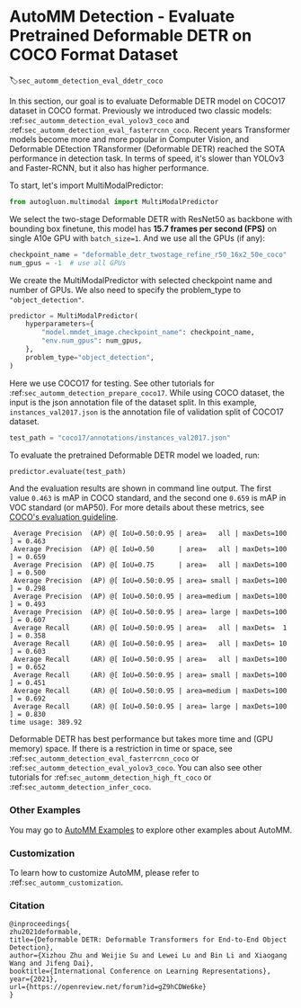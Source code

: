 # AutoMM Detection - Evaluate Pretrained Deformable DETR on COCO Format Dataset
:label:`sec_automm_detection_eval_ddetr_coco`

In this section, our goal is to evaluate Deformable DETR model on COCO17 dataset in COCO format. 
Previously we introduced two classic models: :ref:`sec_automm_detection_eval_yolov3_coco` and :ref:`sec_automm_detection_eval_fasterrcnn_coco`.
Recent years Transformer models become more and more popular in Computer Vision, and Deformable DEtection TRansformer (Deformable DETR) reached the SOTA performance in detection task.
In terms of speed, it's slower than YOLOv3 and Faster-RCNN, but it also has higher performance.

To start, let's import MultiModalPredictor:

```python
from autogluon.multimodal import MultiModalPredictor
```

We select the two-stage Deformable DETR with ResNet50 as backbone with bounding box finetune,
this model has **15.7 frames per second (FPS)** on single A10e GPU with `batch_size=1`.
And we use all the GPUs (if any):

```python
checkpoint_name = "deformable_detr_twostage_refine_r50_16x2_50e_coco"
num_gpus = -1  # use all GPUs
```

We create the MultiModalPredictor with selected checkpoint name and number of GPUs.
We also need to specify the problem_type to `"object_detection"`.

```python
predictor = MultiModalPredictor(
    hyperparameters={
        "model.mmdet_image.checkpoint_name": checkpoint_name,
        "env.num_gpus": num_gpus,
    },
    problem_type="object_detection",
)
```

Here we use COCO17 for testing. 
See other tutorials for :ref:`sec_automm_detection_prepare_coco17`.
While using COCO dataset, the input is the json annotation file of the dataset split.
In this example, `instances_val2017.json` is the annotation file of validation split of COCO17 dataset.

```python
test_path = "coco17/annotations/instances_val2017.json"
```

To evaluate the pretrained Deformable DETR model we loaded, run:

```python
predictor.evaluate(test_path)
```

And the evaluation results are shown in command line output. The first value `0.463` is mAP in COCO standard, and the second one `0.659` is mAP in VOC standard (or mAP50). For more details about these metrics, see [COCO's evaluation guideline](https://cocodataset.org/#detection-eval).

```
 Average Precision  (AP) @[ IoU=0.50:0.95 | area=   all | maxDets=100 ] = 0.463
 Average Precision  (AP) @[ IoU=0.50      | area=   all | maxDets=100 ] = 0.659
 Average Precision  (AP) @[ IoU=0.75      | area=   all | maxDets=100 ] = 0.500
 Average Precision  (AP) @[ IoU=0.50:0.95 | area= small | maxDets=100 ] = 0.298
 Average Precision  (AP) @[ IoU=0.50:0.95 | area=medium | maxDets=100 ] = 0.493
 Average Precision  (AP) @[ IoU=0.50:0.95 | area= large | maxDets=100 ] = 0.607
 Average Recall     (AR) @[ IoU=0.50:0.95 | area=   all | maxDets=  1 ] = 0.358
 Average Recall     (AR) @[ IoU=0.50:0.95 | area=   all | maxDets= 10 ] = 0.603
 Average Recall     (AR) @[ IoU=0.50:0.95 | area=   all | maxDets=100 ] = 0.652
 Average Recall     (AR) @[ IoU=0.50:0.95 | area= small | maxDets=100 ] = 0.451
 Average Recall     (AR) @[ IoU=0.50:0.95 | area=medium | maxDets=100 ] = 0.692
 Average Recall     (AR) @[ IoU=0.50:0.95 | area= large | maxDets=100 ] = 0.830
time usage: 389.92
```

Deformable DETR has best performance but takes more time and (GPU memory) space. 
If there is a restriction in time or space, 
see :ref:`sec_automm_detection_eval_fasterrcnn_coco` or :ref:`sec_automm_detection_eval_yolov3_coco`.
You can also see other tutorials for :ref:`sec_automm_detection_high_ft_coco` or :ref:`sec_automm_detection_infer_coco`.

### Other Examples

You may go to [AutoMM Examples](https://github.com/awslabs/autogluon/tree/master/examples/automm) to explore other examples about AutoMM.

### Customization
To learn how to customize AutoMM, please refer to :ref:`sec_automm_customization`.

### Citation
```
@inproceedings{
zhu2021deformable,
title={Deformable DETR: Deformable Transformers for End-to-End Object Detection},
author={Xizhou Zhu and Weijie Su and Lewei Lu and Bin Li and Xiaogang Wang and Jifeng Dai},
booktitle={International Conference on Learning Representations},
year={2021},
url={https://openreview.net/forum?id=gZ9hCDWe6ke}
}
```
